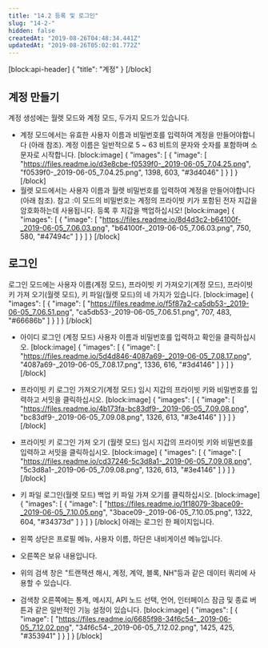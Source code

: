 ```yaml
---
title: "14.2 등록 및 로그인"
slug: "14-2-"
hidden: false
createdAt: "2019-08-26T04:48:34.441Z"
updatedAt: "2019-08-26T05:02:01.772Z"
---
```

[block:api-header]
{
  "title": "계정"
}
[/block]
## 계정 만들기
계정 생성에는 월렛 모드와 계정 모드, 두가지 모드가 있습니다.

* 계정 모드에서는 유효한 사용자 이름과 비밀번호를 입력하여 계정을 만들어야합니다 (아래 참조).
계정 이름은 일반적으로 5 ~ 63 비트의 문자와 숫자를 포함하며 소문자로 시작합니다.
[block:image]
{
  "images": [
    {
      "image": [
        "https://files.readme.io/d3e8cbe-f0539f0-_2019-06-05_7.04.25.png",
        "f0539f0-_2019-06-05_7.04.25.png",
        1398,
        603,
        "#3d4046"
      ]
    }
  ]
}
[/block]
* 월렛 모드에서는 사용자 이름과 월렛 비밀번호를 입력하여 계정을 만들어야합니다 (아래 참조). 참고 :이 모드의 비밀번호는 계정의 프라이빗 키가 포함된 전자 지갑을 암호화하는데 사용됩니다. 등록 후 지갑을 백업하십시오!
[block:image]
{
  "images": [
    {
      "image": [
        "https://files.readme.io/8d4d3c2-b64100f-_2019-06-05_7.06.03.png",
        "b64100f-_2019-06-05_7.06.03.png",
        750,
        580,
        "#47494c"
      ]
    }
  ]
}
[/block]
## 로그인

로그인 모드에는 사용자 이름(계정 모드), 프라이빗 키 가져오기(계정 모드), 프라이빗 키 가져 오기(월렛 모드), 키 파일(월렛 모드)의 네 가지가 있습니다.
[block:image]
{
  "images": [
    {
      "image": [
        "https://files.readme.io/f5f87a2-ca5db53-_2019-06-05_7.06.51.png",
        "ca5db53-_2019-06-05_7.06.51.png",
        707,
        483,
        "#66686b"
      ]
    }
  ]
}
[/block]
* 아이디 로그인 (계정 모드)
사용자 이름과 비밀번호를 입력하고 확인을 클릭하십시오.
[block:image]
{
  "images": [
    {
      "image": [
        "https://files.readme.io/5d4d846-4087a69-_2019-06-05_7.08.17.png",
        "4087a69-_2019-06-05_7.08.17.png",
        1336,
        616,
        "#3d4146"
      ]
    }
  ]
}
[/block]
* 프라이빗 키 로그인 가져오기(계정 모드)
임시 지갑의 프라이빗 키와 비밀번호를 입력하고 서밋을 클릭하십시오.
[block:image]
{
  "images": [
    {
      "image": [
        "https://files.readme.io/4b173fa-bc83df9-_2019-06-05_7.09.08.png",
        "bc83df9-_2019-06-05_7.09.08.png",
        1326,
        613,
        "#3e4146"
      ]
    }
  ]
}
[/block]
* 프라이빗 키 로그인 가져 오기 (월렛 모드)
임시 지갑의 프라이빗 키와 비밀번호를 입력하고 서밋을 클릭하십시오.
[block:image]
{
  "images": [
    {
      "image": [
        "https://files.readme.io/cd37246-5c3d8a1-_2019-06-05_7.09.08.png",
        "5c3d8a1-_2019-06-05_7.09.08.png",
        1326,
        613,
        "#3e4146"
      ]
    }
  ]
}
[/block]
* 키 파일 로그인(월렛 모드)
백업 키 파일 가져 오기를 클릭하십시오.
[block:image]
{
  "images": [
    {
      "image": [
        "https://files.readme.io/1f18079-3bace09-_2019-06-05_7.10.05.png",
        "3bace09-_2019-06-05_7.10.05.png",
        1322,
        604,
        "#34373d"
      ]
    }
  ]
}
[/block]
아래는 로그인 한 페이지입니다.

* 왼쪽 상단은 프로필 메뉴, 사용자 이름, 하단은 내비게이션 메뉴입니다.
* 오른쪽은 보유 내용입니다.
* 위의 검색 창은 "트랜잭션 해시, 계정, 계약, 블록, NH"등과 같은 데이터 쿼리에 사용할 수 있습니다.
* 검색창 오른쪽에는 통계, 메시지, API 노드 선택, 언어, 인터페이스 잠금 및 종료 버튼과 같은 일반적인 기능 설정이 있습니다.
[block:image]
{
  "images": [
    {
      "image": [
        "https://files.readme.io/6685f98-34f6c54-_2019-06-05_7.12.02.png",
        "34f6c54-_2019-06-05_7.12.02.png",
        1425,
        425,
        "#353941"
      ]
    }
  ]
}
[/block]